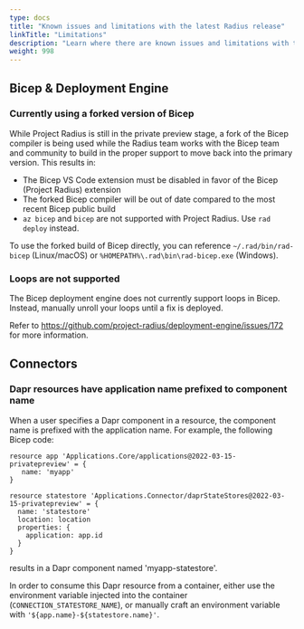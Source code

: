 ```yaml
---
type: docs
title: "Known issues and limitations with the latest Radius release"
linkTitle: "Limitations"
description: "Learn where there are known issues and limitations with the latest Radius release and how to workaround them"
weight: 998
---
```


## Bicep & Deployment Engine

### Currently using a forked version of Bicep

While Project Radius is still in the private preview stage, a fork of the Bicep compiler is being used while the Radius team works with the Bicep team and community to build in the proper support to move back into the primary version. This results in:

- The Bicep VS Code extension must be disabled in favor of the Bicep (Project Radius) extension
- The forked Bicep compiler will be out of date compared to the most recent Bicep public build
- `az bicep` and `bicep` are not supported with Project Radius. Use `rad deploy` instead.

To use the forked build of Bicep directly, you can reference `~/.rad/bin/rad-bicep` (Linux/macOS) or `%HOMEPATH%\.rad\bin\rad-bicep.exe` (Windows).

### Loops are not supported

The Bicep deployment engine does not currently support loops in Bicep. Instead, manually unroll your loops until a fix is deployed.

Refer to https://github.com/project-radius/deployment-engine/issues/172 for more information.

## Connectors

### Dapr resources have application name prefixed to component name

When a user specifies a Dapr component in a resource, the component name is prefixed with the application name. For example, the following Bicep code:

```bicep
resource app 'Applications.Core/applications@2022-03-15-privatepreview' = {
   name: 'myapp'
}

resource statestore 'Applications.Connector/daprStateStores@2022-03-15-privatepreview' = {
  name: 'statestore'
  location: location
  properties: {
    application: app.id
  }
}
```

results in a Dapr component named 'myapp-statestore'.

In order to consume this Dapr resource from a container, either use the environment variable injected into the container (`CONNECTION_STATESTORE_NAME`), or manually craft an environment variable with `'${app.name}-${statestore.name}'`.

